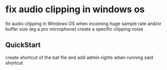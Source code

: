 # fix audio clipping in windows os

fix audio clipping in Windows OS when incoming huge sample rate and/or buffer size (eg a pro microphone) create a specific clipping noise

## QuickStart

create shortcut of the bat file and add admin rights when running said shortcut